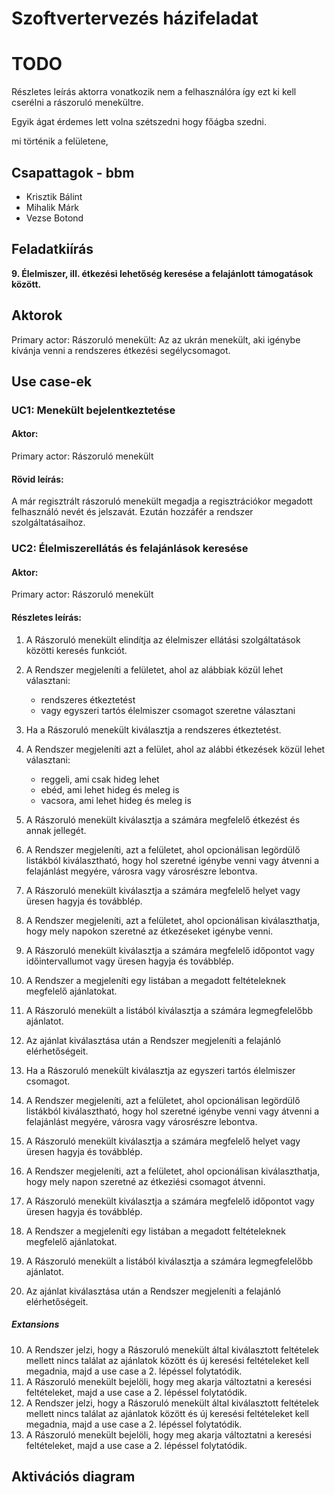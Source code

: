 # Szoftvertervezés házifeladat


# TODO

Részletes leírás aktorra vonatkozik nem a felhasználóra így ezt ki kell cserélni a rászoruló menekültre.

Egyik ágat érdemes lett volna szétszedni hogy főágba szedni.

mi történik a felületene,


## Csapattagok - bbm
- Krisztik Bálint
- Mihalik Márk
- Vezse Botond

## Feladatkiírás

**9. Élelmiszer, ill. étkezési lehetőség keresése a felajánlott támogatások között.**

## Aktorok

Primary actor: Rászoruló menekült: Az az ukrán menekült, aki igénybe kívánja venni a rendszeres étkezési segélycsomagot.

## Use case-ek

### UC1: Menekült bejelentkeztetése

#### Aktor: 
Primary actor: Rászoruló menekült

#### Rövid leírás: 
A már regisztrált rászoruló menekült megadja a regisztrációkor megadott felhasználó nevét és jelszavát. Ezután hozzáfér a rendszer szolgáltatásaihoz.

### UC2: Élelmiszerellátás és felajánlások keresése

#### Aktor:
Primary actor: Rászoruló menekült

#### Részletes leírás:

1. A Rászoruló menekült elindítja az élelmiszer ellátási szolgáltatások közötti keresés funkciót.
2. A Rendszer megjeleníti a felületet, ahol az alábbiak közül lehet választani:
    - rendszeres étkeztetést
    - vagy egyszeri tartós élelmiszer csomagot szeretne választani
3. Ha a Rászoruló menekült kiválasztja a rendszeres étkeztetést.
4. A Rendszer megjeleníti azt a felület, ahol az alábbi étkezések közül lehet választani:
    - reggeli, ami csak hideg lehet
    - ebéd, ami lehet hideg és meleg is
    - vacsora, ami lehet hideg és meleg is
5. A Rászoruló menekült kiválasztja a számára megfelelő étkezést és annak jellegét.
6. A Rendszer megjeleníti, azt a felületet, ahol opcionálisan legördülő listákból kiválasztható, hogy hol szeretné igénybe venni vagy átvenni a felajánlást megyére, városra vagy városrészre lebontva.
7. A Rászoruló menekült kiválasztja a számára megfelelő helyet vagy üresen hagyja és továbblép.
8. A Rendszer megjeleníti, azt a felületet, ahol opcionálisan kiválaszthatja, hogy mely napokon szeretné az étkezéseket igénybe venni.
9. A Rászoruló menekült kiválasztja a számára megfelelő időpontot vagy időintervallumot vagy üresen hagyja és továbblép.
10. A Rendszer a megjeleníti egy listában a megadott feltételeknek megfelelő ajánlatokat.
11. A Rászoruló menekült a listából kiválasztja a számára legmegfelelőbb ajánlatot.
12. Az ajánlat kiválasztása után a Rendszer megjeleníti a felajánló elérhetőségeit.

13. Ha a Rászoruló menekült kiválasztja az egyszeri tartós élelmiszer csomagot.
14. A Rendszer megjeleníti, azt a felületet, ahol opcionálisan legördülő listákból kiválasztható, hogy hol szeretné igénybe venni vagy átvenni a felajánlást megyére, városra vagy városrészre lebontva.
15. A Rászoruló menekült kiválasztja a számára megfelelő helyet vagy üresen hagyja és továbblép.
16. A Rendszer megjeleníti, azt a felületet, ahol opcionálisan kiválaszthatja, hogy mely napon szeretné az étkeziési csomagot átvenni.
17. A Rászoruló menekült kiválasztja a számára megfelelő időpontot vagy üresen hagyja és továbblép.
18. A Rendszer a megjeleníti egy listában a megadott feltételeknek megfelelő ajánlatokat.
19. A Rászoruló menekült a listából kiválasztja a számára legmegfelelőbb ajánlatot.
20. Az ajánlat kiválasztása után a Rendszer megjeleníti a felajánló elérhetőségeit.

##### Extansions
10. A Rendszer jelzi, hogy a Rászoruló menekült által kiválasztott feltételek mellett nincs találat az ajánlatok között és új keresési feltételeket kell megadnia, majd a use case a 2. lépéssel folytatódik.
11. A Rászoruló menekült bejelöli, hogy meg akarja változtatni a keresési feltételeket, majd a use case a 2. lépéssel folytatódik.
18. A Rendszer jelzi, hogy a Rászoruló menekült által kiválasztott feltételek mellett nincs találat az ajánlatok között és új keresési feltételeket kell megadnia, majd a use case a 2. lépéssel folytatódik.
19. A Rászoruló menekült bejelöli, hogy meg akarja változtatni a keresési feltételeket, majd a use case a 2. lépéssel folytatódik.

## Aktivációs diagram